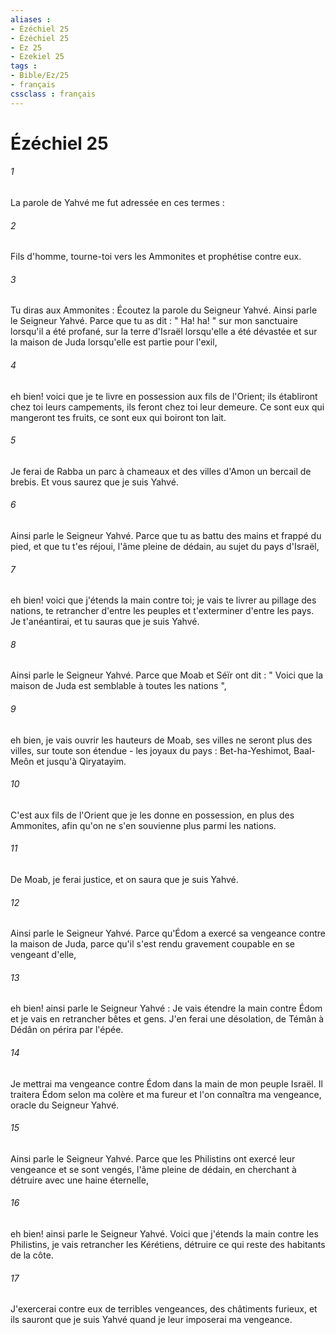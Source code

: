 ```yaml
---
aliases : 
- Ézéchiel 25
- Ézéchiel 25
- Ez 25
- Ezekiel 25
tags : 
- Bible/Ez/25
- français
cssclass : français
---
```


# Ézéchiel 25

###### 1
La parole de Yahvé me fut adressée en ces termes : 
###### 2
Fils d'homme, tourne-toi vers les Ammonites et prophétise contre eux. 
###### 3
Tu diras aux Ammonites : Écoutez la parole du Seigneur Yahvé. Ainsi parle le Seigneur Yahvé. Parce que tu as dit : " Ha! ha! " sur mon sanctuaire lorsqu'il a été profané, sur la terre d'Israël lorsqu'elle a été dévastée et sur la maison de Juda lorsqu'elle est partie pour l'exil, 
###### 4
eh bien! voici que je te livre en possession aux fils de l'Orient; ils établiront chez toi leurs campements, ils feront chez toi leur demeure. Ce sont eux qui mangeront tes fruits, ce sont eux qui boiront ton lait. 
###### 5
Je ferai de Rabba un parc à chameaux et des villes d'Amon un bercail de brebis. Et vous saurez que je suis Yahvé. 
###### 6
Ainsi parle le Seigneur Yahvé. Parce que tu as battu des mains et frappé du pied, et que tu t'es réjoui, l'âme pleine de dédain, au sujet du pays d'Israël, 
###### 7
eh bien! voici que j'étends la main contre toi; je vais te livrer au pillage des nations, te retrancher d'entre les peuples et t'exterminer d'entre les pays. Je t'anéantirai, et tu sauras que je suis Yahvé. 
###### 8
Ainsi parle le Seigneur Yahvé. Parce que Moab et Séïr ont dit : " Voici que la maison de Juda est semblable à toutes les nations ", 
###### 9
eh bien, je vais ouvrir les hauteurs de Moab, ses villes ne seront plus des villes, sur toute son étendue - les joyaux du pays : Bet-ha-Yeshimot, Baal-Meôn et jusqu'à Qiryatayim. 
###### 10
C'est aux fils de l'Orient que je les donne en possession, en plus des Ammonites, afin qu'on ne s'en souvienne plus parmi les nations. 
###### 11
De Moab, je ferai justice, et on saura que je suis Yahvé. 
###### 12
Ainsi parle le Seigneur Yahvé. Parce qu'Édom a exercé sa vengeance contre la maison de Juda, parce qu'il s'est rendu gravement coupable en se vengeant d'elle, 
###### 13
eh bien! ainsi parle le Seigneur Yahvé : Je vais étendre la main contre Édom et je vais en retrancher bêtes et gens. J'en ferai une désolation, de Témân à Dédân on périra par l'épée. 
###### 14
Je mettrai ma vengeance contre Édom dans la main de mon peuple Israël. Il traitera Édom selon ma colère et ma fureur et l'on connaîtra ma vengeance, oracle du Seigneur Yahvé. 
###### 15
Ainsi parle le Seigneur Yahvé. Parce que les Philistins ont exercé leur vengeance et se sont vengés, l'âme pleine de dédain, en cherchant à détruire avec une haine éternelle, 
###### 16
eh bien! ainsi parle le Seigneur Yahvé. Voici que j'étends la main contre les Philistins, je vais retrancher les Kérétiens, détruire ce qui reste des habitants de la côte. 
###### 17
J'exercerai contre eux de terribles vengeances, des châtiments furieux, et ils sauront que je suis Yahvé quand je leur imposerai ma vengeance. 
